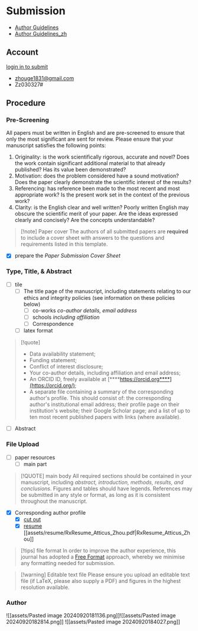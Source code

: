 # Submission

- [Author Guidelines](https://ietresearch.onlinelibrary.wiley.com/hub/journal/17519640/homepage/author-guidelines#pys)
- [Author Guidelines_zh](https://zhuanlan.zhihu.com/p/499184217?utm_id=0)

## Account

[login in to submit](https://mc.manuscriptcentral.com/theiet-cvi)

- zhouge1831@gmail.com
- Zz030327#

## Procedure

### Pre-Screening

All papers must be written in English and are pre-screened to ensure that only the most significant are sent for review. Please ensure that your manuscript satisfies the following points:

1. Originality: is the work scientifically rigorous, accurate and novel? Does the work contain significant additional material to that already published? Has its value been demonstrated?
2. Motivation: does the problem considered have a sound motivation? Does the paper clearly demonstrate the scientific interest of the results?
3. Referencing: has reference been made to the most recent and most appropriate work? Is the present work set in the context of the previous work?
4. Clarity: is the English clear and well written? Poorly written English may obscure the scientific merit of your paper. Are the ideas expressed clearly and concisely? Are the concepts understandable?

> [!note] Paper cover
> The authors of all submitted papers are __required__ to include a cover sheet with answers to the questions and requirements listed in this template.

- [x] prepare the _Paper Submission Cover Sheet_

### Type, Title, & Abstract

- [ ] tile
	- [ ] The title page of the manuscript, including statements relating to our ethics and integrity policies (see information on these policies below)
		- [ ] co-works _co-author details, email address_
		- [ ] schools _including affiliation_
		- [ ] Correspondence
	- [ ] latex format

> [!quote]
> - Data availability statement;
> - Funding statement;
> - Conflict of interest disclosure;
> - Your co-author details, including affiliation and email address;
> - An ORCID ID, freely available at [****https://orcid.org****](https://orcid.org/);
> - A separate file containing a summary of the corresponding author's profile. This should consist of: the corresponding author's institutional email address; their profile page on their institution's website; their Google Scholar page; and a list of up to ten most recent published papers with links (where available).

- [ ] Abstract

### File Upload

- [ ] paper resources
	- [ ] main part

> [!QUOTE] main body
> All required sections should be contained in your manuscript, including _abstract, introduction, methods, results, and conclusions_. Figures and tables should have legends. References may be submitted in any style or format, as long as it is consistent throughout the manuscript.

- [x] Corresponding author profile
	- [x] [cut out](https://swanhub.co/ZeYiLin/HivisionIDPhotos/demo)
	- [x] [resume](https://rxresume.analyticsvidhya.com/) [[assets/resume/RxResume_Atticus_Zhou.pdf|RxResume_Atticus_Zhou]]

> [!tips] file format
> In order to improve the author experience, this journal has adopted a [Free Format](https://authorservices.wiley.com/author-resources/Journal-Authors/Prepare/free-format-submission.html%E2%80%9Dtarget=%E2%80%9D_new%E2%80%9D) approach, whereby we minimise any
> formatting needed for submission.

> [!warning] Editable text file
> Please ensure you upload an editable text file (if LaTeX, please also supply a PDF) and figures in
> the highest resolution available.

### Author


![[assets/Pasted image 20240920181136.png]]![[assets/Pasted image 20240920182814.png]] ![[assets/Pasted image 20240920184027.png]] 